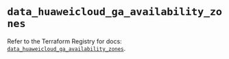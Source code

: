 # `data_huaweicloud_ga_availability_zones`

Refer to the Terraform Registry for docs: [`data_huaweicloud_ga_availability_zones`](https://registry.terraform.io/providers/huaweicloud/huaweicloud/1.71.1/docs/data-sources/ga_availability_zones).
